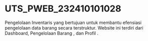 # UTS_PWEB_232410101028
Pengelolaan Inventaris yang bertujuan untuk membantu efensiasi pengelolaan data barang secara terstruktur. Website ini terdiri dari Dashboard, Pengelolaan Barang , dan Profil . 

